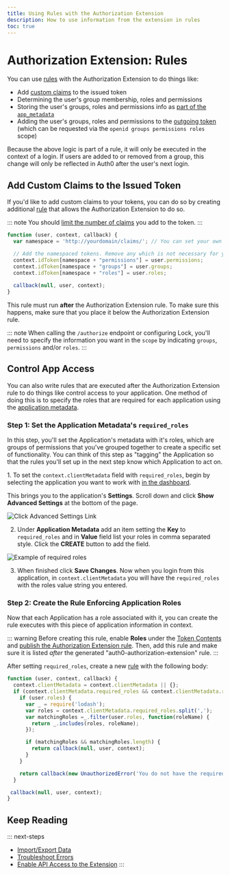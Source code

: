 ```yaml
---
title: Using Rules with the Authorization Extension
description: How to use information from the extension in rules
toc: true
---
```


# Authorization Extension: Rules

You can use [rules](/rules) with the Authorization Extension to do things like:

* Add [custom claims](/scopes/current#custom-claims) to the issued token
* Determining the user's group membership, roles and permissions
* Storing the user's groups, roles and permissions info as [part of the `app_metadata`](/extensions/authorization-extension/v2/configuration#persistence)
* Adding the user's groups, roles and permissions to the [outgoing token](/extensions/authorization-extension/v2/configuration#token-contents) (which can be requested via the `openid groups permissions roles` scope)

Because the above logic is part of a rule, it will only be executed in the context of a login. If users are added to or removed from a group, this change will only be reflected in Auth0 after the user's next login.

## Add Custom Claims to the Issued Token

If you'd like to add custom claims to your tokens, you can do so by creating additional [rule](/rules) that allows the Authorization Extension to do so.

::: note
You should [limit the number of claims](/extensions/authorization-extension/v2/configuration#data-limitations) you add to the token.
:::

```js
function (user, context, callback) {
  var namespace = 'http://yourdomain/claims/'; // You can set your own namespace, but do not use an Auth0 domain

  // Add the namespaced tokens. Remove any which is not necessary for your scenario
  context.idToken[namespace + "permissions"] = user.permissions;
  context.idToken[namespace + "groups"] = user.groups;
  context.idToken[namespace + "roles"] = user.roles;
  
  callback(null, user, context);
}
```

This rule must run **after** the Authorization Extension rule. To make sure this happens, make sure that you place it below the Authorization Extension rule.

::: note
When calling the `/authorize` endpoint or configuring Lock, you'll need to specify the information you want in the `scope` by indicating `groups`, `permissions` and/or `roles`.
:::

## Control App Access

You can also write rules that are executed after the Authorization Extension rule to do things like control access to your application. One method of doing this is to specify the roles that are required for each application using the [application metadata](/rules/metadata-in-rules#reading-metadata).

### Step 1: Set the Application Metadata's `required_roles`

In this step, you'll set the Application's metadata with it's roles, which are groups of permissions that you've grouped together to create a specific set of functionality. You can think of this step as "tagging" the Application so that the rules you'll set up in the next step know which Application to act on.

⁠⁠⁠⁠1. To set the `context.clientMetadata` field with `required_roles`, begin by selecting the application you want to work with [in the dashboard](${manage_url}/#/applications).

This brings you to the application's **Settings**. Scroll down and click **Show Advanced Settings** at the bottom of the page.

![Click Advanced Settings Link](/media/articles/extensions/authorization/adv-settings-link.png)

2. Under **Application Metadata** add an item setting the **Key** to `required_roles` and in **Value** field list your roles in comma separated style. Click the **CREATE** button to add the field.

![Example of required roles](/media/articles/extensions/authorization/required-roles.png)

3. When finished click **Save Changes**. Now when you login from this application, in `context.clientMetadata` you will have the `required_roles` with the roles value string you entered.

### Step 2: Create the Rule Enforcing Application Roles

Now that each Application has a role associated with it, you can create the rule executes with this piece of application information in context.

::: warning
Before creating this rule, enable **Roles** under the [Token Contents](/extensions/authorization-extension/v2/configuration#token-contents) and [publish the Authorization Extension rule](/extensions/authorization-extension/v2/configuration#publish-the-authorization-extension-rule). Then, add this rule and make sure it is listed *after* the generated "auth0-authorization-extension" rule.
:::

After setting `required_roles`, create a new [rule](${manage_url}/#/rules) with the following body:

```js
function (user, context, callback) {
  context.clientMetadata = context.clientMetadata || {};
  if (context.clientMetadata.required_roles && context.clientMetadata.required_roles.length){
    if (user.roles) {
      var _ = require('lodash');
      var roles = context.clientMetadata.required_roles.split(',');
      var matchingRoles =_.filter(user.roles, function(roleName) {
        return _.includes(roles, roleName);
      });

      if (matchingRoles && matchingRoles.length) {
        return callback(null, user, context);
      }
    }

    return callback(new UnauthorizedError('You do not have the required role to access ' + context.clientName));
  }

 callback(null, user, context);
}
```

## Keep Reading

::: next-steps
* [Import/Export Data](/extensions/authorization-extension/v2/import-export-data)
* [Troubleshoot Errors](/extensions/authorization-extension/v2/troubleshooting)
* [Enable API Access to the Extension](/extensions/authorization-extension/v2/api-access)
:::
